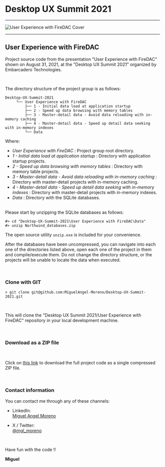 # Desktop UX Summit 2021
_________________________________________________

![User Experience with FireDAC Cover](User-Experience-with-FireDAC-Cover--1024×584.png)
_________________________________________________

## User Experience with FireDAC

Project source code from the presentation "User Experience with FireDAC" shown on August 31, 2021, at the "Desktop UX Summit 2021" organized by Embarcadero Technologies.

<br>

The directory structure of the project group is as follows:
```
Desktop-UX-Summit-2021
     └── User Experience with FireDAC
         ├── 1 - Initial data load at application startup
         ├── 2 - Speed up data browsing with memory tables
         ├── 3 - Master-detail data - Avoid data reloading with in-memory caching
         ├── 4 - Master-detail data - Speed up detail data seeking with in-memory indexes
         └── Data
```
Where:

- _User Experience with FireDAC_ : Project group root directory.
- _1 - Initial data load at application startup_ : Directory with application startup projects.
- _2 - Speed up data browsing with memory tables_ : Directory with memory table projects.
- _3 - Master-detail data - Avoid data reloading with in-memory caching_ : Directory with master-detail projects with in-memory caching.
- _4 - Master-detail data - Speed up detail data seeking with in-memory indexes_ : Directory with master-detail projects with in-memory indexes.
- _Data_ : Directory with the SQLite databases.

<br>
Please start by unzipping the SQLite databases as follows:

```
#> cd "Desktop-UX-Summit-2021\User Experience with FireDAC\Data"
#> unzip Northwind_databases.zip
```

The open source utility ```unzip.exe``` is included for your convenience.

After the databases have been uncompressed, you can navigate into each one of the directories listed above, open each one of the project in them and compile/execute them. Do not change the directory structure, or the projects will be unable to locate the data when executed.

<br>

### Clone with GIT
```
> git clone git@github.com:MiguelAngel-Moreno/Desktop-UX-Summit-2021.git
```
<br>

This will clone the "Desktop UX Summit 2021/User Experience with FireDAC" repository in your local development machine.

<br>

### Download as a ZIP file

<br>

Click on [this link](https://github.com/MiguelAngel-Moreno/Desktop-UX-Summit-2021/archive/refs/heads/main.zip) to download the full project code as a single compressed ZIP file.

<br>

### Contact information

You can contact me through any of these channels:

- LinkedIn: <br> [Miguel Angel Moreno](https://www.linkedin.com/in/miguel-angel-moreno-r/)
    
- X / Twitter: <br> [@mgl_moreno](https://twitter.com/mgl_moreno)
    
<br>

Have fun with the code !!

**Miguel**
